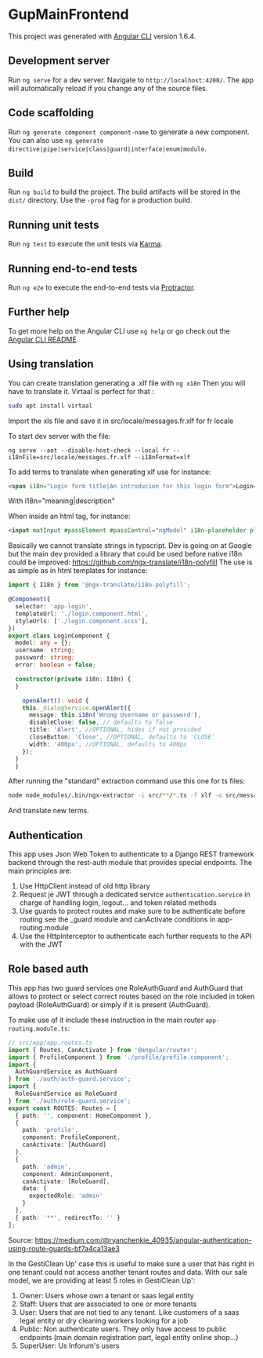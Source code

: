 # GupMainFrontend

This project was generated with [Angular CLI](https://github.com/angular/angular-cli) version 1.6.4.

## Development server

Run `ng serve` for a dev server. Navigate to `http://localhost:4200/`. The app will automatically reload if you change any of the source files.

## Code scaffolding

Run `ng generate component component-name` to generate a new component. You can also use `ng generate directive|pipe|service|class|guard|interface|enum|module`.

## Build

Run `ng build` to build the project. The build artifacts will be stored in the `dist/` directory. Use the `-prod` flag for a production build.

## Running unit tests

Run `ng test` to execute the unit tests via [Karma](https://karma-runner.github.io).

## Running end-to-end tests

Run `ng e2e` to execute the end-to-end tests via [Protractor](http://www.protractortest.org/).

## Further help

To get more help on the Angular CLI use `ng help` or go check out the [Angular CLI README](https://github.com/angular/angular-cli/blob/master/README.md).

## Using translation

You can create translation generating a .xlf file with `ng x18n`
Then you will have to translate it. Virtaal is perfect for that :
```bash
sudo apt install virtaal
```

Import the xls file and save it in src/locale/messages.fr.xlf for fr locale

To start dev server with the file:
```commandline
ng serve --aot --disable-host-check --local fr --i18nFile=src/locale/messages.fr.xlf --i18nFormat=xlf
```

To add terms to translate when generating xlf use for instance:
```html
<span i18n="Login form title|An introducion for this login form">Login</span>
```

With i18n="meaning|description"

When inside an html tag, for instance:
```html
<input matInput #passElement #passControl="ngModel" i18n-placeholder placeholder="Password" type="password" name="password" [(ngModel)]="password" required>
```

Basically we cannot translate strings in typscript. Dev is going on at Google but the main dev provided a library that could be used before native i18n could be improved:
https://github.com/ngx-translate/i18n-polyfill
The use is as simple as in html templates for instance:
```typescript
import { I18n } from '@ngx-translate/i18n-polyfill';

@Component({
  selector: 'app-login',
  templateUrl: './login.component.html',
  styleUrls: ['./login.component.scss'],
})
export class LoginComponent {
  model: any = {};
  username: string;
  password: string;
  error: boolean = false;

  constructor(private i18n: I18n) {
  }

    openAlert(): void {
    this._dialogService.openAlert({
      message: this.i18n('Wrong Username or password'),
      disableClose: false, // defaults to false
      title: 'Alert', //OPTIONAL, hides if not provided
      closeButton: 'Close', //OPTIONAL, defaults to 'CLOSE'
      width: '400px', //OPTIONAL, defaults to 400px
    });
  }
  }
```
After running the "standard" extraction command use this one for ts files:
```bash
node node_modules/.bin/ngx-extractor -i src/**/*.ts -f xlf -o src/messages.xlf
```
And translate new terms.

## Authentication

This app uses Json Web Token to authenticate to a Django REST framework backend through the rest-auth module that provides special endpoints.
The main principles are:

1. Use HttpClient instead of old http library
2. Request je JWT through a dedicated service `authentication.service` in charge of handling login, logout... and token related methods
3. Use guards to protect routes and make sure to be authenticate before routing see the _guard module and canActivate conditions in app-routing.module
4. Use the HttpInterceptor to authenticate each further requests to the API with the JWT

## Role based auth
This app has two guard services one RoleAuthGuard and AuthGuard that allows to protect or select correct routes based on the role included in token payload (RoleAuthGuard)
or simply if it is present (AuthGuard).

To make use of it include these instruction in the main router `app-routing.module.ts`:
```typescript
// src/app/app.routes.ts
import { Routes, CanActivate } from '@angular/router';
import { ProfileComponent } from './profile/profile.component';
import { 
  AuthGuardService as AuthGuard 
} from './auth/auth-guard.service';
import { 
  RoleGuardService as RoleGuard 
} from './auth/role-guard.service';
export const ROUTES: Routes = [
  { path: '', component: HomeComponent },
  { 
    path: 'profile', 
    component: ProfileComponent, 
    canActivate: [AuthGuard] 
  },
  { 
    path: 'admin', 
    component: AdminComponent, 
    canActivate: [RoleGuard], 
    data: { 
      expectedRole: 'admin'
    } 
  },
  { path: '**', redirectTo: '' }
];
```
Source: https://medium.com/@ryanchenkie_40935/angular-authentication-using-route-guards-bf7a4ca13ae3

In the GestiClean Up' case this is useful to make sure a user that has right in one tenant could not access another tenant routes and data.
With our sale model, we are providing at least 5 roles in GestiClean Up':
1. Owner: Users whose own a tenant or saas legal entity
2. Staff: Users that are associated to one or more tenants
3. User: Users that are not tied to any tenant. Like customers of a saas legal entity or dry cleaning workers looking
for a job
4. Public: Non authenticate users. They only have access to public endpoints (main domain registration part, legal
entity online shop...)
5. SuperUser: Us Inforum's users
